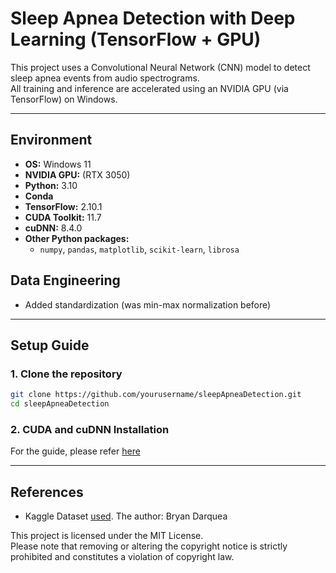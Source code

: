 # Sleep Apnea Detection with Deep Learning (TensorFlow + GPU)

This project uses a Convolutional Neural Network (CNN) model to detect sleep apnea events from audio spectrograms.  
All training and inference are accelerated using an NVIDIA GPU (via TensorFlow) on Windows.

---

## Environment

- **OS:** Windows 11 
- **NVIDIA GPU:** (RTX 3050)
- **Python:** 3.10
- **Conda** 
- **TensorFlow:** 2.10.1 
- **CUDA Toolkit:** 11.7
- **cuDNN:** 8.4.0
- **Other Python packages:**  
  - `numpy`, `pandas`, `matplotlib`, `scikit-learn`, `librosa`

## Data Engineering
- Added standardization (was min-max normalization before)

---

## Setup Guide

### 1. Clone the repository

```bash
git clone https://github.com/yourusername/sleepApneaDetection.git
cd sleepApneaDetection
````

### 2. CUDA and cuDNN Installation
For the guide, please refer [here](https://www.tensorflow.org/install/pip)

---

## References
- Kaggle Dataset [used](https://www.kaggle.com/datasets/bryandarquea/psg-audio-apnea-audios/data).
  The author: Bryan Darquea

This project is licensed under the MIT License.  
Please note that removing or altering the copyright notice is strictly prohibited and constitutes a violation of copyright law.